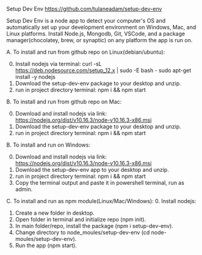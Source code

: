 Setup Dev Env
https://github.com/tulaneadam/setup-dev-env

Setup Dev Env is a node app to detect your computer's OS and automatically set up your development environment on Windows, Mac, and Linux platforms.  Install Node.js, Mongodb, Git, VSCode, and a package manager(chocolatey, brew, or synaptic) on any platform the app is run on.

A.  To install and run from github repo on Linux(debian/ubuntu):

0.  Install nodejs via terminal:
curl -sL https://deb.nodesource.com/setup_12.x | sudo -E bash -
sudo apt-get install -y nodejs
1.  Download the setup-dev-env package to your desktop and unzip.
2.  run in project directory terminal:
    npm i && npm start
    
B.  To install and run from github repo on Mac:

0.  Download and install nodejs via link:
https://nodejs.org/dist/v10.16.3/node-v10.16.3-x86.msi
1.  Download the setup-dev-env package to your desktop and unzip.
2.  run in project directory terminal:
    npm i && npm start

B.  To install and run on Windows:

0.  Download and install nodejs via link:
https://nodejs.org/dist/v10.16.3/node-v10.16.3-x86.msi
1.  Download the setup-dev-env app to your desktop and unzip.
2.  run in project directory terminal:
    npm i && npm start
3.  Copy the terminal output and paste it in powershell terminal, run as admin.

C. To install and run as npm module(Linux/Mac/Windows):
0.  Install nodejs:
1.  Create a new folder in desktop.
2.  Open folder in terminal and initialize repo (npm init).
3.  In main folder/repo, install the package (npm i setup-dev-env).
4.  Change directory to node_moules/setup-dev-env (cd node-moules/setup-dev-env).
5.  Run the app (npm start).

